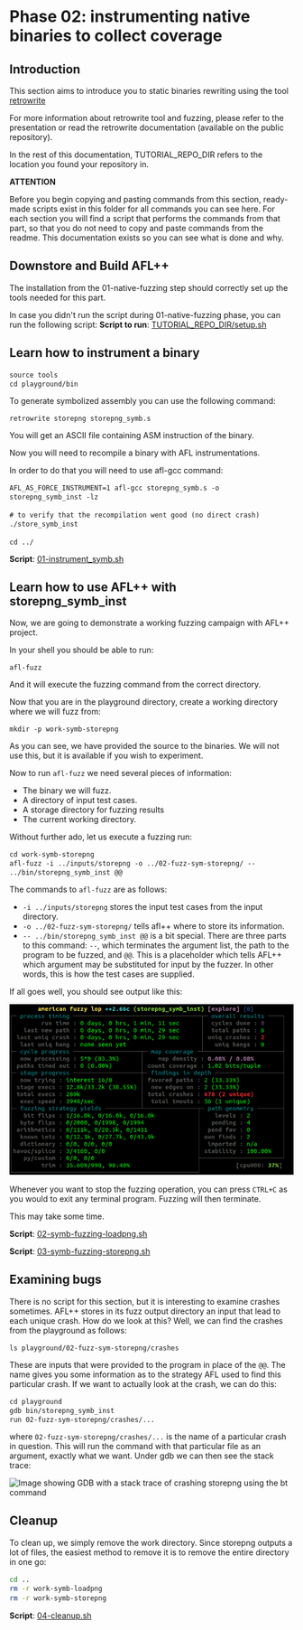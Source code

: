 # Phase 02: instrumenting native binaries to collect coverage

## Introduction

This section aims to introduce you to static binaries rewriting using the tool [retrowrite](https://github.com/HexHive/retrowrite)

For more information about retrowrite tool and fuzzing, please refer to the presentation or read the retrowrite documentation (available on the public repository).

In the rest of this documentation, TUTORIAL_REPO_DIR refers to the location 
you found your repository in. 

__**ATTENTION**__

Before you begin copying and pasting commands from this section, ready-made 
scripts exist in this folder for all commands you can see here. For each section you 
will find a script that performs the commands from that part, so that you 
do not need to copy and paste commands from the readme. This documentation 
exists so you can see what is done and why.

## Downstore and Build AFL++

The installation from the 01-native-fuzzing step should correctly set up the tools needed for this part.

In case you didn't run the script during 01-native-fuzzing phase, you can run the following script:
**Script to run**: [TUTORIAL_REPO_DIR/setup.sh](../setup.sh) 


## Learn how to instrument a binary

```shell
source tools
cd playground/bin
```

To generate symbolized assembly you can use the following command:
```shell
retrowrite storepng storepng_symb.s
```

You will get an ASCII file containing ASM instruction of the binary.

Now you will need to recompile a binary with AFL instrumentations.

In order to do that you will need to use afl-gcc command:
```shell 
AFL_AS_FORCE_INSTRUMENT=1 afl-gcc storepng_symb.s -o storepng_symb_inst -lz

# to verify that the recompilation went good (no direct crash)
./store_symb_inst

cd ../
```

**Script**: [01-instrument_symb.sh](01-instrument_symb.sh)

## Learn how to use AFL++ with storepng_symb_inst

Now, we are going to demonstrate a working fuzzing campaign with AFL++ project.

In your shell you should be able to run:

```
afl-fuzz
```

And it will execute the fuzzing command from the correct directory.


Now that you are in the playground directory, create a working directory where 
we will fuzz from:

```
mkdir -p work-symb-storepng
```

As you can see, we have provided the source to the binaries. We will not use this, but it is available if you wish to experiment.

Now to run `afl-fuzz` we need several pieces of information:

 - The binary we will fuzz.
 - A directory of input test cases.
 - A storage directory for fuzzing results
 - The current working directory.


Without further ado, let us execute a fuzzing run:

```
cd work-symb-storepng
afl-fuzz -i ../inputs/storepng -o ../02-fuzz-sym-storepng/ -- ../bin/storepng_symb_inst @@
```

The commands to `afl-fuzz` are as follows:

 - `-i ../inputs/storepng` stores the input test cases from the input directory.
 - `-o ../02-fuzz-sym-storepng/` tells afl++ where to store its information.
 - `-- ../bin/storepng_symb_inst @@` is a bit special. There are three parts to this 
   command: `--`, which terminates the argument list, the path to the 
   program to be fuzzed, and `@@`. This is a placeholder which tells AFL++ 
   which argument may be substituted for input by the fuzzer. In other words, 
   this is how the test cases are supplied.

If all goes well, you should see output like this:

![Image showing terminal with AFL running, presenting crash statistics](aflinaction.png)

Whenever you want to stop the fuzzing operation, you can press `CTRL+C` 
as you would to exit any terminal program. Fuzzing will then terminate.

This may take some time.

**Script**: [02-symb-fuzzing-loadpng.sh](02-symb-fuzzing-loadpng.sh)  

**Script**: [03-symb-fuzzing-storepng.sh](03-symb-fuzzing-storepng.sh)

## Examining bugs

There is no script for this section, but it is interesting to examine crashes 
sometimes. AFL++ stores in its fuzz output directory an input that lead to 
each unique crash. How do we look at this? Well, we can find the crashes 
from the playground as follows:

```shell
ls playground/02-fuzz-sym-storepng/crashes
```

These are inputs that were provided to the program in place of the `@@`. 
The name gives you some information as to the strategy AFL used to find this 
particular crash. If we want to actually look at the crash, we can do this:

```shell
cd playground
gdb bin/storepng_symb_inst
run 02-fuzz-sym-storepng/crashes/...
```

where `02-fuzz-sym-storepng/crashes/...` is the name of a particular crash in question. 
This will run the command with that particular file as an argument, exactly 
what we want. Under gdb we can then see the stack trace:

![Image showing GDB with a stack trace of crashing storepng using the 
bt command](gdb.png)


 ## Cleanup

To clean up, we simply remove the work directory. Since storepng outputs a 
lot of files, the easiest method to remove it is to remove the entire directory 
in one go:

```sh
cd ..
rm -r work-symb-loadpng
rm -r work-symb-storepng

```

**Script**: [04-cleanup.sh](04-cleanup.sh)
